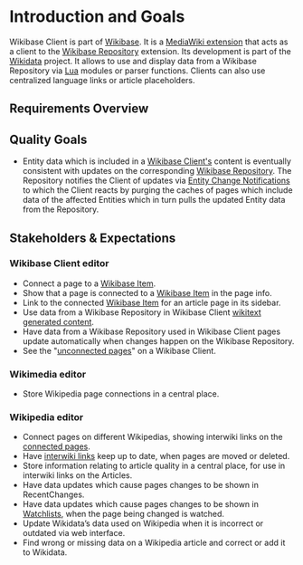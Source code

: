 # Introduction and Goals

Wikibase Client is part of [Wikibase](../overview/01-Introduction_and_Goals.md). It is a [MediaWiki extension](../overview/12-Glossary.md#mediawiki-extension) that acts as a client to the [Wikibase Repository](../WikibaseRepo/01-Introduction_and_Goals.md) extension. Its development is part of the [Wikidata](../overview/12-Glossary.md#wikidata) project. It allows to use and display data from a Wikibase Repository via [Lua](../overview/12-Glossary.md#lua) modules or parser functions. Clients can also use centralized language links or article placeholders.

## Requirements Overview

## Quality Goals

- Entity data which is included in a [Wikibase Client's](../overall/../overview/12-Glossary.md#wikibase-client) content is eventually consistent with updates on the corresponding [Wikibase Repository](../overview/12-Glossary.md#wikibase-repository). The Repository notifies the Client of updates via [Entity Change Notifications](./06-Runtime_View.md#entity-change-notifications) to which the Client reacts by purging the caches of pages which include data of the affected Entities which in turn pulls the updated Entity data from the Repository.

## Stakeholders & Expectations

### Wikibase Client editor

- Connect a page to a [Wikibase Item](../overview/12-Glossary.md#item).
- Show that a page is connected to a [Wikibase Item](../overview/12-Glossary.md#item) in the page info.
- Link to the connected [Wikibase Item](../overview/12-Glossary.md#item) for an article page in its sidebar.
- Use data from a Wikibase Repository in Wikibase Client [wikitext generated content](../overall/../overview/12-Glossary.md#wikitext-generated-content).
- Have data from a Wikibase Repository used in Wikibase Client pages update automatically when changes happen on the Wikibase Repository.
- See the "[unconnected pages](../overview/12-Glossary.md#connected-pages)" on a Wikibase Client.

### Wikimedia editor

- Store Wikipedia page connections in a central place.

### Wikipedia editor

- Connect pages on different Wikipedias, showing interwiki links on the [connected pages](../overview/12-Glossary.md#connected-pages).
- Have [interwiki links](../overview/12-Glossary.md#interwiki-links) keep up to date, when pages are moved or deleted.
- Store information relating to article quality in a central place, for use in interwiki links on the Articles.
- Have data updates which cause pages changes to be shown in RecentChanges.
- Have data updates which cause pages changes to be shown in [Watchlists](../overview/12-Glossary.md#watchlist), when the page being changed is watched.
- Update Wikidata’s data used on Wikipedia when it is incorrect or outdated via web interface.
- Find wrong or missing data on a Wikipedia article and correct or add it to Wikidata.
